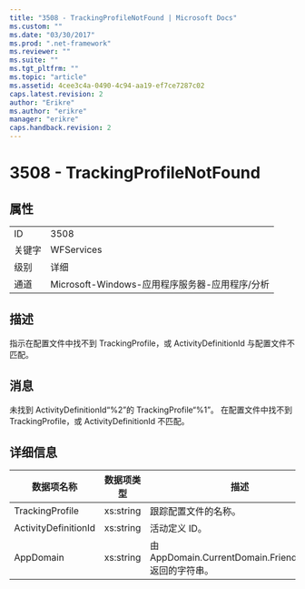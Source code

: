 ```yaml
---
title: "3508 - TrackingProfileNotFound | Microsoft Docs"
ms.custom: ""
ms.date: "03/30/2017"
ms.prod: ".net-framework"
ms.reviewer: ""
ms.suite: ""
ms.tgt_pltfrm: ""
ms.topic: "article"
ms.assetid: 4cee3c4a-0490-4c94-aa19-ef7ce7287c02
caps.latest.revision: 2
author: "Erikre"
ms.author: "erikre"
manager: "erikre"
caps.handback.revision: 2
---
```

# 3508 - TrackingProfileNotFound
## 属性  
  
|||  
|-|-|  
|ID|3508|  
|关键字|WFServices|  
|级别|详细|  
|通道|Microsoft\-Windows\-应用程序服务器\-应用程序\/分析|  
  
## 描述  
 指示在配置文件中找不到 TrackingProfile，或 ActivityDefinitionId 与配置文件不匹配。  
  
## 消息  
 未找到 ActivityDefinitionId“%2”的 TrackingProfile“%1”。  在配置文件中找不到 TrackingProfile，或 ActivityDefinitionId 不匹配。  
  
## 详细信息  
  
|数据项名称|数据项类型|描述|  
|-----------|-----------|--------|  
|TrackingProfile|xs:string|跟踪配置文件的名称。|  
|ActivityDefinitionId|xs:string|活动定义 ID。|  
|AppDomain|xs:string|由 AppDomain.CurrentDomain.FriendlyName 返回的字符串。|